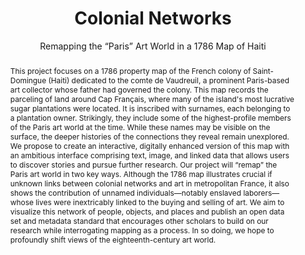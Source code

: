 ---
pid: colonial-networks
done: true
title: Colonial Networks
subtitle: Remapping the “Paris” Art World in a 1786 Map of Haiti
category: DH Seed Grant Recipient
tags:
- spatial-humanities
- public-humanities
cohort_year: '2024'
abstract: This project focuses on a 1786 property map of the French colony of Saint-Domingue
  (Haiti) dedicated to the comte de Vaudreuil, a prominent Paris-based art collector
  whose father had governed the colony. This map records the parceling of land around
  Cap Français, where many of the island's most lucrative sugar plantations were located.
  It is inscribed with surnames, each belonging to a plantation owner. Strikingly,
  they include some of the highest-profile members of the Paris art world at the time.
  While these names may be visible on the surface, the deeper histories of the connections
  they reveal remain unexplored. We propose to create an interactive, digitally enhanced
  version of this map with an ambitious interface comprising text, image, and linked
  data that allows users to discover stories and pursue further research. Our project
  will “remap” the Paris art world in two key ways. Although the 1786 map illustrates
  crucial if unknown links between colonial networks and art in metropolitan France,
  it also shows the contribution of unnamed individuals—notably enslaved laborers—whose
  lives were inextricably linked to the buying and selling of art. We aim to visualize
  this network of people, objects, and places and publish an open data set and metadata
  standard that encourages other scholars to build on our research while interrogating
  mapping as a process. In so doing, we hope to profoundly shift views of the eighteenth-century
  art world.
pis:
- martin-meredith
order: '073'
layout: project
---